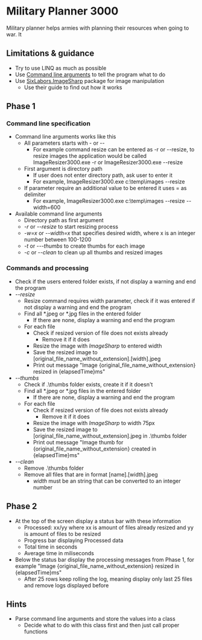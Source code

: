 # Military Planner 3000

Military planner helps armies with planning their resources when going to war. It


## Limitations & guidance

- Try to use LINQ as much as possible
- Use [Command line arguments](https://docs.microsoft.com/en-us/dotnet/csharp/fundamentals/program-structure/main-command-line) to tell the program what to do
- Use [SixLabors.ImageSharp](https://www.nuget.org/packages/SixLabors.ImageSharp/) package for image manipulation
	- Use their guide to find out how it works

## Phase 1

### Command line specification 

- Command line arguments works like this
	- All parameters starts with - or --
		- For example command resize can be entered as -r or --resize, to resize images the application would be called ImageResizer3000.exe -r or ImageResizer3000.exe --resize
	- First argument is directory path
		- If user does not enter directory path, ask user to enter it
		- For example, ImageResizer3000.exe c:\\temp\\images --resize
	- If parameter require an additional value to be entered it uses = as delimiter
		- For example, ImageResizer3000.exe c:\\temp\\images --resize --width=600
- Available command line arguments
	- Directory path as first argument
	- _-r_ or _--resize_ to start resizing process
	- _-w=x_ or _--width=x_ that specifies desired width, where x is an integer number between 100-1200
	- _-t_ or -_--thumbs_ to create thumbs for each image
	- _-c_ or _--clean_ to clean up all thumbs and resized images
 
### Commands and processing

- Check if the users entered folder exists, if not display a warning and end the program
- *--resize*
	- Resize command requires width parameter, check if it was entered if not display a warning and end the program
	- Find all \*.jpeg or \*.jpg files in the entered folder
		- If there are none, display a warning and end the program
	- For each file
		- Check if resized version of file does not exists already
			- Remove it if it does
		- Resize the image with _ImageSharp_ to entered width
		- Save the resized image to [original_file_name_without_extension].[width].jpeg
		- Print out message "Image {original_file_name_without_extension} resized in {elapsedTime}ms"
- *--thumbs*
	- Check if .\\thumbs folder exists, create it if it doesn't
	- Find all \*.jpeg or \*.jpg files in the entered folder
		- If there are none, display a warning and end the program
	- For each file
		- Check if resized version of file does not exists already
			- Remove it if it does
		- Resize the image with _ImageSharp_ to width 75px
		- Save the resized image to [original_file_name_without_extension].jpeg in .\\thumbs folder
		- Print out message "Image thumb for {original_file_name_without_extension} created in {elapsedTime}ms"
- *--clean*
	- Remove .\\thumbs folder
	- Remove all files that are in format [name].[width].jpeg
		- _width_ must be an string that can be converted to an integer number

## Phase 2

- At the top of the screen display a status bar with these information
	- Processed: xx/yy where xx is amount of files already resized and yy is amount of files to be resized
	- Progress bar displaying Processed data
	- Total time in seconds
	- Average time in miliseconds
- Below the status bar display the processing messages from Phase 1, for example "Image {original_file_name_without_extension} resized in {elapsedTime}ms"
	- After 25 rows keep rolling the log, meaning display only last 25 files and remove logs displayed before


## Hints

- Parse command line arguments and store the values into a class
	- Decide what to do with this class first and then just call proper functions
